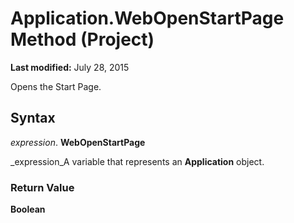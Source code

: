 
# Application.WebOpenStartPage Method (Project)

 **Last modified:** July 28, 2015

Opens the Start Page.

## Syntax

 _expression_. **WebOpenStartPage**

 _expression_A variable that represents an  **Application** object.


### Return Value

 **Boolean**

